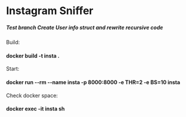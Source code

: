 # Instagram Sniffer

##### Test branch Create User info struct and rewrite recursive code

Build:
#### docker build -t insta .
Start:
#### docker run --rm --name insta -p 8000:8000 -e THR=2 -e BS=10 insta

Check docker space:
#### docker exec -it insta sh